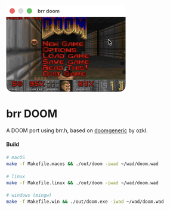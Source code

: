 <img src="./doom.png" width="320" />

# brr DOOM
A DOOM port using brr.h, based on [doomgeneric](https://github.com/ozkl/doomgeneric/) by ozkl.  

#### Build 
```bash
# macOS
make -f Makefile.macos && ./out/doom -iwad ~/wad/doom.wad

# linux
make -f Makefile.linux && ./out/doom -iwad ~/wad/doom.wad

# windows (mingw)
make -f Makefile.win && ./out/doom.exe -iwad ~/wad/doom.wad
```